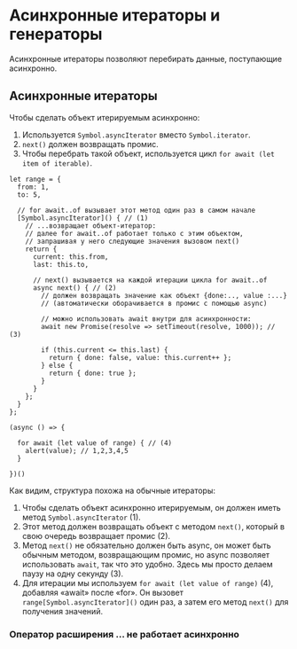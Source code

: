 # Асинхронные итераторы и генераторы

Асинхронные итераторы позволяют перебирать данные, поступающие асинхронно.

## Асинхронные итераторы

Чтобы сделать объект итерируемым асинхронно:

1. Используется `Symbol.asyncIterator` вместо `Symbol.iterator`.
2. `next()` должен возвращать промис.
3. Чтобы перебрать такой объект, используется цикл `for await (let item of iterable)`.

```
let range = {
  from: 1,
  to: 5,

  // for await..of вызывает этот метод один раз в самом начале
  [Symbol.asyncIterator]() { // (1)
    // ...возвращает объект-итератор:
    // далее for await..of работает только с этим объектом,
    // запрашивая у него следующие значения вызовом next()
    return {
      current: this.from,
      last: this.to,

      // next() вызывается на каждой итерации цикла for await..of
      async next() { // (2)
        // должен возвращать значение как объект {done:.., value :...}
        // (автоматически оборачивается в промис с помощью async)

        // можно использовать await внутри для асинхронности:
        await new Promise(resolve => setTimeout(resolve, 1000)); // (3)

        if (this.current <= this.last) {
          return { done: false, value: this.current++ };
        } else {
          return { done: true };
        }
      }
    };
  }
};

(async () => {

  for await (let value of range) { // (4)
    alert(value); // 1,2,3,4,5
  }

})()
```

Как видим, структура похожа на обычные итераторы:

1. Чтобы сделать объект асинхронно итерируемым, он должен иметь метод `Symbol.asyncIterator` (1).
2. Этот метод должен возвращать объект с методом `next()`, который в свою очередь возвращает промис (2).
3. Метод `next()` не обязательно должен быть async, он может быть обычным методом, возвращающим промис, но async позволяет использовать `await`, так что это удобно. Здесь мы просто делаем паузу на одну секунду (3).
4. Для итерации мы используем `for await (let value of range)` (4), добавляя «await» после «for». Он вызовет `range[Symbol.asyncIterator]()` один раз, а затем его метод `next()` для получения значений.

### Оператор расширения ... не работает асинхронно

